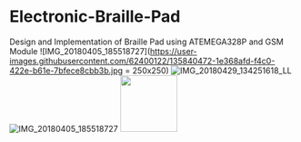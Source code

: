 # Electronic-Braille-Pad
Design and Implementation of Braille Pad using ATEMEGA328P and GSM Module
![IMG_20180405_185518727](https://user-images.githubusercontent.com/62400122/135840472-1e368afd-f4c0-422e-b61e-7bfece8cbb3b.jpg = 250x250)
![IMG_20180429_134251618_LL](https://user-images.githubusercontent.com/62400122/135840480-b9a44ec1-2022-4ecd-b156-1fe5e89a246a.jpg)
![IMG_20180405_185518727](https://user-images.githubusercontent.com/62400122/135841694-7c26a91a-0c29-4286-91c0-cb4b5ff39243.jpg)
<img src="https://user-images.githubusercontent.com/62400122/135840472-1e368afd-f4c0-422e-b61e-7bfece8cbb3b.jpg" width="100" height="100">
